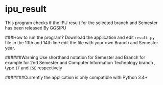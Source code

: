 ipu_result
==========

This program checks if the IPU result for the selected branch and Semester has been released By GGSIPU

###How to run the program?
Download the application and edit <code>result.py</code> file in the 13th and 14th line edit the file with your own Branch and Semester year.

######Warning
Use shorthand notation for Semester and Branch for example for 2nd Semester and Computer Information Technology branch , type
`IT` and `CSE` respectively

#######Currently the application is only compatible with Python 3.4+

